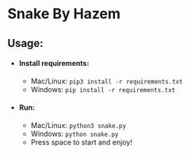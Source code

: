 # Snake By Hazem

## Usage:

- #### Install requirements:

  - Mac/Linux: `pip3 install -r requirements.txt`
  - Windows: `pip install -r requirements.txt`

- #### Run:

  - Mac/Linux: `python3 snake.py`
  - Windows: `python snake.py`
  - Press space to start and enjoy!
